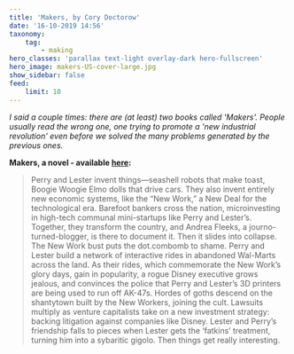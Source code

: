 ```yaml
---
title: 'Makers, by Cory Doctorow'
date: '16-10-2019 14:56'
taxonomy:
    tag:
        - making
hero_classes: 'parallax text-light overlay-dark hero-fullscreen'
hero_image: makers-US-cover-large.jpg
show_sidebar: false
feed:
    limit: 10
---
```


*I said a couple times: there are (at least) two books called 'Makers'. People usually read the wrong one, one trying to promote a 'new industrial revolution' even before we solved the many problems generated by the previous ones.*

**Makers, a novel - available [here](https://craphound.com/makers/about/):**

> Perry and Lester invent things—seashell robots that make toast, Boogie Woogie Elmo dolls that drive cars. They also invent entirely new economic systems, like the “New Work,” a New Deal for the technological era. Barefoot bankers cross the nation, microinvesting in high-tech communal mini-startups like Perry and Lester’s. Together, they transform the country, and Andrea Fleeks, a journo-turned-blogger, is there to document it.
> Then it slides into collapse. The New Work bust puts the dot.combomb to shame. Perry and Lester build a network of interactive rides in abandoned Wal-Marts across the land. As their rides, which commemorate the New Work’s glory days, gain in popularity, a rogue Disney executive grows jealous, and convinces the police that Perry and Lester’s 3D printers are being used to run off AK-47s.
> Hordes of goths descend on the shantytown built by the New Workers, joining the cult. Lawsuits multiply as venture capitalists take on a new investment strategy: backing litigation against companies like Disney. Lester and Perry’s friendship falls to pieces when Lester gets the ‘fatkins’ treatment, turning him into a sybaritic gigolo.
> Then things get really interesting.

